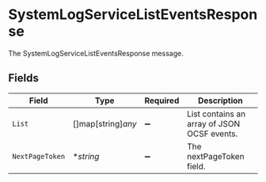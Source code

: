 # SystemLogServiceListEventsResponse

The SystemLogServiceListEventsResponse message.


## Fields

| Field                                       | Type                                        | Required                                    | Description                                 |
| ------------------------------------------- | ------------------------------------------- | ------------------------------------------- | ------------------------------------------- |
| `List`                                      | []map[string]*any*                          | :heavy_minus_sign:                          | List contains an array of JSON OCSF events. |
| `NextPageToken`                             | **string*                                   | :heavy_minus_sign:                          | The nextPageToken field.                    |